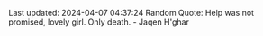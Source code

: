 Last updated: 2024-04-07 04:37:24
Random Quote: Help was not promised, lovely girl.  Only death.  -  Jaqen H'ghar